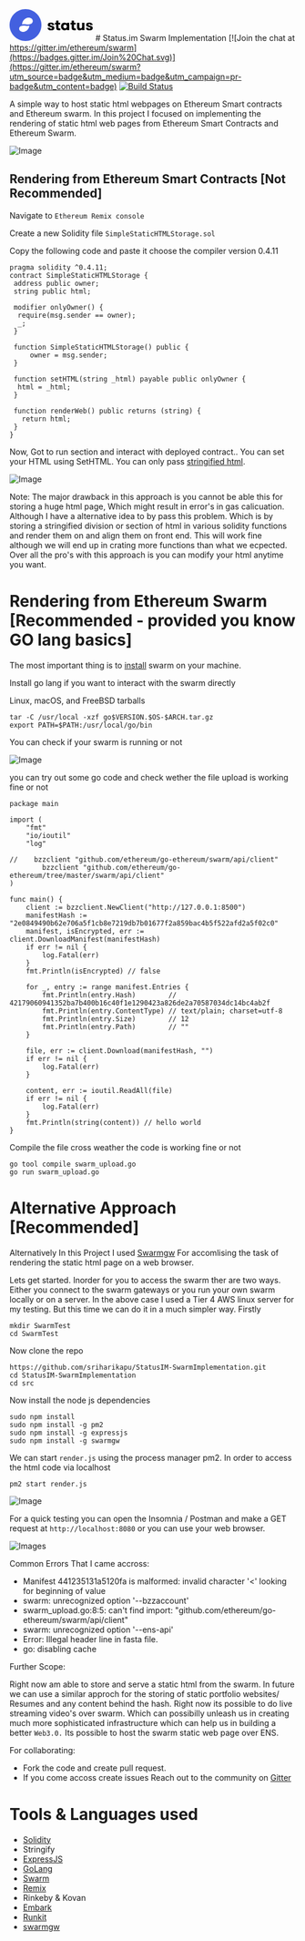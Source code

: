 ![Image](data:image/svg+xml;base64,PHN2ZyB3aWR0aD0iMTQ3IiBoZWlnaHQ9IjU2IiB2aWV3Qm94PSIwIDAgMTQ3IDU2IiBmaWxsPSJu%0D%0Ab25lIiB4bWxucz0iaHR0cDovL3d3dy53My5vcmcvMjAwMC9zdmciPgo8cGF0aCBmaWxsLXJ1bGU9%0D%0AImV2ZW5vZGQiIGNsaXAtcnVsZT0iZXZlbm9kZCIgZD0iTTI4IDBDMTIuNTM2IDAgMCAxMi41MzYy%0D%0AIDAgMjhDMCA0My40NjQgMTIuNTM2IDU2IDI4IDU2QzQzLjQ2NCA1NiA1NiA0My40NjQgNTYgMjhD%0D%0ANTYgMTIuNTM2MiA0My40NjQgMCAyOCAwWiIgZmlsbD0iIzQzNjBERiIvPgo8cGF0aCBmaWxsLXJ1%0D%0AbGU9ImV2ZW5vZGQiIGNsaXAtcnVsZT0iZXZlbm9kZCIgZD0iTTI4Ljk0MDMgMjYuNzcyN0MzMC4z%0D%0ANDYzIDI2LjkxOTEgMzEuNzUyMyAyNy4wNjU0IDMzLjQ4MDkgMjYuOTY5MUMzOC4xNjQzIDI2Ljcw%0D%0AOCA0MS4wMDEzIDI0LjMwNDIgNDAuOCAyMC43MTExQzQwLjU5NDggMTcuMDU1MyAzNi44MjA1IDE0%0D%0ALjgwMyAzMy4wNDQxIDE1LjAxMzZDMjYuODg5OCAxNS4zNTY1IDIyLjM2NDIgMjAuNzU5NyAyMS44%0D%0ANTQ1IDI2LjkzNTNDMjIuNjkwMyAyNi43Mzk1IDIzLjU3IDI2LjYyMjYgMjQuMzk5NiAyNi41NzY0%0D%0AQzI2LjEyODMgMjYuNDgwMSAyNy41MzQzIDI2LjYyNjQgMjguOTQwMyAyNi43NzI3Wk0xNi44NzU4%0D%0AIDM0Ljc2NDhDMTcuMDcgMzguMTE2IDIwLjY0NTcgNDAuMTgwNiAyNC4yMjM1IDM5Ljk4NzVDMzAu%0D%0AMDUzOCAzOS42NzMxIDM0LjM0MTQgMzQuNzIwMiAzNC44MjQxIDI5LjA1OTJDMzQuMDMyMyAyOS4y%0D%0AMzg3IDMzLjE5OSAyOS4zNDYgMzIuNDEzIDI5LjM4ODNDMzAuNzc1MyAyOS40NzY2IDI5LjQ0MzIg%0D%0AMjkuMzQyNSAyOC4xMTExIDI5LjIwODNDMjYuNzc5MSAyOS4wNzQyIDI1LjQ0NyAyOC45NDAxIDIz%0D%0ALjgwOTQgMjkuMDI4NEMxOS4zNzI3IDI5LjI2NzcgMTYuNjg0OCAzMS40NzExIDE2Ljg3NTggMzQu%0D%0ANzY0OFoiIGZpbGw9IndoaXRlIi8+CjxwYXRoIGQ9Ik02Ni44OTY1IDMyLjY0OTRINzAuOTQzOEM3%0D%0AMC45NDM4IDMzLjMzNSA3MS4xMzcyIDMzLjgyNzEgNzEuNTIzOSAzNC4xMjZDNzEuOTEwNiAzNC40%0D%0AMjQ4IDcyLjQwNzIgMzQuNTc0MiA3My4wMTM3IDM0LjU3NDJDNzMuNTE0NiAzNC41NzQyIDczLjky%0D%0AMzMgMzQuNDgxOSA3NC4yMzk3IDM0LjI5NzRDNzQuNTY0OSAzNC4xMDQgNzQuNzI3NSAzMy43OTIg%0D%0ANzQuNzI3NSAzMy4zNjEzQzc0LjcyNzUgMzMuMTA2NCA3NC42NTcyIDMyLjg5OTkgNzQuNTE2NiAz%0D%0AMi43NDE3Qzc0LjM4NDggMzIuNTc0NyA3NC4xNzgyIDMyLjQyOTcgNzMuODk3IDMyLjMwNjZDNzMu%0D%0ANjE1NyAzMi4xNzQ4IDczLjI1NTQgMzIuMDQzIDcyLjgxNTkgMzEuOTExMUM3Mi4zNzY1IDMxLjc3%0D%0AOTMgNzEuODQ5MSAzMS42MTIzIDcxLjIzMzkgMzEuNDEwMkM3MC42ODAyIDMxLjIzNDQgNzAuMTU3%0D%0AMiAzMS4wNTQyIDY5LjY2NSAzMC44Njk2QzY5LjE4MTYgMzAuNjc2MyA2OC43NTU0IDMwLjQzOSA2%0D%0AOC4zODYyIDMwLjE1NzdDNjguMDE3MSAyOS44NzY1IDY3LjcyNzEgMjkuNTMzNyA2Ny41MTYxIDI5%0D%0ALjEyOTRDNjcuMzE0IDI4LjcyNTEgNjcuMjEyOSAyOC4yMjQxIDY3LjIxMjkgMjcuNjI2NUM2Ny4y%0D%0AMTI5IDI2Ljk0MDkgNjcuMzQ5MSAyNi4zNDc3IDY3LjYyMTYgMjUuODQ2N0M2Ny44OTQgMjUuMzQ1%0D%0ANyA2OC4yNzY0IDI0LjkzMjYgNjguNzY4NiAyNC42MDc0QzY5LjI2MDcgMjQuMjgyMiA2OS44NDk2%0D%0AIDI0LjA0MDUgNzAuNTM1MiAyMy44ODIzQzcxLjIyMDcgMjMuNzE1MyA3MS45NzY2IDIzLjYzMTgg%0D%0ANzIuODAyNyAyMy42MzE4QzczLjgxMzUgMjMuNjMxOCA3NC42ODM2IDIzLjc0NjEgNzUuNDEzMSAy%0D%0AMy45NzQ2Qzc2LjE0MjYgMjQuMjAzMSA3Ni43NDAyIDI0LjUxNTEgNzcuMjA2MSAyNC45MTA2Qzc3%0D%0ALjY3MTkgMjUuMzA2MiA3OC4wMTQ2IDI1Ljc3MiA3OC4yMzQ0IDI2LjMwODFDNzguNDYyOSAyNi44%0D%0ANDQyIDc4LjU3NzEgMjcuNDE5OSA3OC41NzcxIDI4LjAzNTJINzQuNTAzNEM3NC41MDM0IDI3LjQ5%0D%0AOSA3NC4zNjI4IDI3LjA4MTUgNzQuMDgxNSAyNi43ODI3QzczLjgwOTEgMjYuNDgzOSA3My4zOTE2%0D%0AIDI2LjMzNDUgNzIuODI5MSAyNi4zMzQ1QzcyLjM5ODQgMjYuMzM0NSA3Mi4wMjkzIDI2LjQzMTIg%0D%0ANzEuNzIxNyAyNi42MjQ1QzcxLjQxNDEgMjYuODA5MSA3MS4yNjAzIDI3LjA5MDMgNzEuMjYwMyAy%0D%0ANy40NjgzQzcxLjI2MDMgMjcuNzIzMSA3MS4zMzA2IDI3LjkyOTcgNzEuNDcxMiAyOC4wODc5Qzcx%0D%0ALjYyMDYgMjguMjM3MyA3MS44MzU5IDI4LjM3MzUgNzIuMTE3MiAyOC40OTY2QzcyLjM5ODQgMjgu%0D%0ANjE5NiA3Mi43NDU2IDI4Ljc0NzEgNzMuMTU4NyAyOC44Nzg5QzczLjU3MTggMjkuMDAyIDc0LjA0%0D%0ANjQgMjkuMTUxNCA3NC41ODI1IDI5LjMyNzFDNzUuMTYyNiAyOS40ODU0IDc1LjcwMzEgMjkuNjYx%0D%0AMSA3Ni4yMDQxIDI5Ljg1NDVDNzYuNzA1MSAzMC4wNDc5IDc3LjE0NDUgMzAuMjg1MiA3Ny41MjI1%0D%0AIDMwLjU2NjRDNzcuOTA5MiAzMC44Mzg5IDc4LjIxMjQgMzEuMTg2IDc4LjQzMjEgMzEuNjA3OUM3%0D%0AOC42NjA2IDMyLjAyMSA3OC43NzQ5IDMyLjU0ODMgNzguNzc0OSAzMy4xODk5Qzc4Ljc3NDkgMzMu%0D%0AOTQ1OCA3OC42MTY3IDM0LjU5MTggNzguMzAwMyAzNS4xMjc5Qzc3Ljk4MzkgMzUuNjU1MyA3Ny41%0D%0ANTc2IDM2LjA4NTkgNzcuMDIxNSAzNi40MTk5Qzc2LjQ5NDEgMzYuNzUzOSA3NS44Nzg5IDM2Ljk5%0D%0AMTIgNzUuMTc1OCAzNy4xMzE4Qzc0LjQ3MjcgMzcuMjgxMiA3My43MzQ0IDM3LjM1NiA3Mi45NjA5%0D%0AIDM3LjM1NkM3MS4wMzYxIDM3LjM1NiA2OS41NDIgMzYuOTU2MSA2OC40Nzg1IDM2LjE1NjJDNjcu%0D%0ANDIzOCAzNS4zNDc3IDY2Ljg5NjUgMzQuMTc4NyA2Ni44OTY1IDMyLjY0OTRaIiBmaWxsPSJibGFj%0D%0AayIvPgo8cGF0aCBkPSJNNzkuODAzMiAyNy4wNTk2VjIzLjk4NzhIODEuODQ2N1YyMC4xMjVIODUu%0D%0AOTZWMjMuOTg3OEg4OC45MjYzVjI3LjA1OTZIODUuOTZWMzEuNzEzNEM4NS45NiAzMi4xOTY4IDg2%0D%0ALjAwMzkgMzIuNTgzNSA4Ni4wOTE4IDMyLjg3MzVDODYuMTc5NyAzMy4xNTQ4IDg2LjMwMjcgMzMu%0D%0AMzc4OSA4Ni40NjA5IDMzLjU0NTlDODYuNjI3OSAzMy43MDQxIDg2LjgyNTcgMzMuODA5NiA4Ny4w%0D%0ANTQyIDMzLjg2MjNDODcuMjkxNSAzMy45MDYyIDg3LjU1NTIgMzMuOTI4MiA4Ny44NDUyIDMzLjky%0D%0AODJDODguMDIxIDMzLjkyODIgODguMjQ1MSAzMy45MjM4IDg4LjUxNzYgMzMuOTE1Qzg4Ljc5IDMz%0D%0ALjg5NzUgODkuMDI3MyAzMy44NzExIDg5LjIyOTUgMzMuODM1OVYzN0M4OC45MjE5IDM3LjA1Mjcg%0D%0AODguNTM1MiAzNy4xMDExIDg4LjA2OTMgMzcuMTQ1Qzg3LjYxMjMgMzcuMTg5IDg3LjA3MTggMzcu%0D%0AMjEwOSA4Ni40NDc4IDM3LjIxMDlDODUuOTY0NCAzNy4yMTA5IDg1LjQ1NDYgMzcuMTc1OCA4NC45%0D%0AMTg1IDM3LjEwNTVDODQuMzgyMyAzNy4wMzUyIDgzLjg4NTcgMzYuODUwNiA4My40Mjg3IDM2LjU1%0D%0AMThDODIuOTcxNyAzNi4yNTI5IDgyLjU5MzggMzUuNzk1OSA4Mi4yOTQ5IDM1LjE4MDdDODEuOTk2%0D%0AMSAzNC41NTY2IDgxLjg0NjcgMzMuNzA0MSA4MS44NDY3IDMyLjYyM1YyNy4wNTk2SDc5LjgwMzJa%0D%0AIiBmaWxsPSJibGFjayIvPgo8cGF0aCBkPSJNOTAuNDE2IDMwLjQ4NzNDOTAuNDE2IDI5LjUxMTcg%0D%0AOTAuNTY5OCAyOC42MDY0IDkwLjg3NzQgMjcuNzcxNUM5MS4xOTM4IDI2LjkzNjUgOTEuNjI4OSAy%0D%0ANi4yMjAyIDkyLjE4MjYgMjUuNjIyNkM5Mi43NDUxIDI1LjAxNjEgOTMuMzk5OSAyNC41MzcxIDk0%0D%0ALjE0NyAyNC4xODU1Qzk0Ljg5NCAyMy44MzQgOTUuNzAyNiAyMy42NTgyIDk2LjU3MjggMjMuNjU4%0D%0AMkM5Ny41NDgzIDIzLjY1ODIgOTguMzkyMSAyMy44NjQ3IDk5LjEwNCAyNC4yNzc4Qzk5LjgyNDcg%0D%0AMjQuNjkwOSAxMDAuMzY1IDI1LjIxMzkgMTAwLjcyNiAyNS44NDY3VjIzLjk4NzhIMTA0Ljg1MlYz%0D%0AN0gxMDAuNzI2VjM1LjE2NzVDMTAwLjQgMzUuNzY1MSA5OS44Nzc0IDM2LjI3NDkgOTkuMTU2NyAz%0D%0ANi42OTY4Qzk4LjQzNiAzNy4xMTg3IDk3LjU3NDcgMzcuMzI5NiA5Ni41NzI4IDM3LjMyOTZDOTUu%0D%0ANzExNCAzNy4zMjk2IDk0LjkwMjggMzcuMTUzOCA5NC4xNDcgMzYuODAyMkM5My4zOTk5IDM2LjQ1%0D%0AMDcgOTIuNzQ1MSAzNS45NzE3IDkyLjE4MjYgMzUuMzY1MkM5MS42Mjg5IDM0Ljc1ODggOTEuMTkz%0D%0AOCAzNC4wMzgxIDkwLjg3NzQgMzMuMjAzMUM5MC41Njk4IDMyLjM2ODIgOTAuNDE2IDMxLjQ2Mjkg%0D%0AOTAuNDE2IDMwLjQ4NzNaTTk0LjUxNjEgMzAuNDg3M0M5NC41MTYxIDMwLjkzNTUgOTQuNTkwOCAz%0D%0AMS4zNjYyIDk0Ljc0MDIgMzEuNzc5M0M5NC44OTg0IDMyLjE4MzYgOTUuMTA5NCAzMi41MzUyIDk1%0D%0ALjM3MyAzMi44MzRDOTUuNjQ1NSAzMy4xMjQgOTUuOTcwNyAzMy4zNjEzIDk2LjM0ODYgMzMuNTQ1%0D%0AOUM5Ni43MjY2IDMzLjcyMTcgOTcuMTQ4NCAzMy44MDk2IDk3LjYxNDMgMzMuODA5NkM5OC4wODAx%0D%0AIDMzLjgwOTYgOTguNTAyIDMzLjcyMTcgOTguODc5OSAzMy41NDU5Qzk5LjI2NjYgMzMuMzYxMyA5%0D%0AOS41OTE4IDMzLjEyNCA5OS44NTU1IDMyLjgzNEMxMDAuMTI4IDMyLjUzNTIgMTAwLjMzOSAzMi4x%0D%0AODM2IDEwMC40ODggMzEuNzc5M0MxMDAuNjQ2IDMxLjM3NSAxMDAuNzI2IDMwLjk0NDMgMTAwLjcy%0D%0ANiAzMC40ODczQzEwMC43MjYgMzAuMDM5MSAxMDAuNjQ2IDI5LjYxNzIgMTAwLjQ4OCAyOS4yMjE3%0D%0AQzEwMC4zMzkgMjguODI2MiAxMDAuMTI4IDI4LjQ3NDYgOTkuODU1NSAyOC4xNjdDOTkuNTkxOCAy%0D%0ANy44NTk0IDk5LjI3MSAyNy42MTc3IDk4Ljg5MzEgMjcuNDQxOUM5OC41MTUxIDI3LjI2NjEgOTgu%0D%0AMDg4OSAyNy4xNzgyIDk3LjYxNDMgMjcuMTc4MkM5Ny4xNDg0IDI3LjE3ODIgOTYuNzI2NiAyNy4y%0D%0ANjYxIDk2LjM0ODYgMjcuNDQxOUM5NS45NzA3IDI3LjYxNzcgOTUuNjQ1NSAyNy44NTk0IDk1LjM3%0D%0AMyAyOC4xNjdDOTUuMTA5NCAyOC40NzQ2IDk0Ljg5ODQgMjguODI2MiA5NC43NDAyIDI5LjIyMTdD%0D%0AOTQuNTkwOCAyOS42MTcyIDk0LjUxNjEgMzAuMDM5MSA5NC41MTYxIDMwLjQ4NzNaIiBmaWxsPSJi%0D%0AbGFjayIvPgo8cGF0aCBkPSJNMTA3LjA2NyAyNy4wNTk2VjIzLjk4NzhIMTA5LjExVjIwLjEyNUgx%0D%0AMTMuMjI0VjIzLjk4NzhIMTE2LjE5VjI3LjA1OTZIMTEzLjIyNFYzMS43MTM0QzExMy4yMjQgMzIu%0D%0AMTk2OCAxMTMuMjY4IDMyLjU4MzUgMTEzLjM1NSAzMi44NzM1QzExMy40NDMgMzMuMTU0OCAxMTMu%0D%0ANTY2IDMzLjM3ODkgMTEzLjcyNSAzMy41NDU5QzExMy44OTIgMzMuNzA0MSAxMTQuMDg5IDMzLjgw%0D%0AOTYgMTE0LjMxOCAzMy44NjIzQzExNC41NTUgMzMuOTA2MiAxMTQuODE5IDMzLjkyODIgMTE1LjEw%0D%0AOSAzMy45MjgyQzExNS4yODUgMzMuOTI4MiAxMTUuNTA5IDMzLjkyMzggMTE1Ljc4MSAzMy45MTVD%0D%0AMTE2LjA1NCAzMy44OTc1IDExNi4yOTEgMzMuODcxMSAxMTYuNDkzIDMzLjgzNTlWMzdDMTE2LjE4%0D%0ANiAzNy4wNTI3IDExNS43OTkgMzcuMTAxMSAxMTUuMzMzIDM3LjE0NUMxMTQuODc2IDM3LjE4OSAx%0D%0AMTQuMzM1IDM3LjIxMDkgMTEzLjcxMSAzNy4yMTA5QzExMy4yMjggMzcuMjEwOSAxMTIuNzE4IDM3%0D%0ALjE3NTggMTEyLjE4MiAzNy4xMDU1QzExMS42NDYgMzcuMDM1MiAxMTEuMTQ5IDM2Ljg1MDYgMTEw%0D%0ALjY5MiAzNi41NTE4QzExMC4yMzUgMzYuMjUyOSAxMDkuODU3IDM1Ljc5NTkgMTA5LjU1OSAzNS4x%0D%0AODA3QzEwOS4yNiAzNC41NTY2IDEwOS4xMSAzMy43MDQxIDEwOS4xMSAzMi42MjNWMjcuMDU5Nkgx%0D%0AMDcuMDY3WiIgZmlsbD0iYmxhY2siLz4KPHBhdGggZD0iTTExOC41MzcgMzEuNzEzNFYyMy45ODc4%0D%0ASDEyMi42MzdWMzAuNjU4N0MxMjIuNjM3IDMxLjU5MDMgMTIyLjgwNCAzMi4zNTA2IDEyMy4xMzgg%0D%0AMzIuOTM5NUMxMjMuNDcyIDMzLjUxOTUgMTI0LjA2OSAzMy44MDk2IDEyNC45MzEgMzMuODA5NkMx%0D%0AMjUuNzkyIDMzLjgwOTYgMTI2LjQyNSAzMy41MTUxIDEyNi44MjkgMzIuOTI2M0MxMjcuMjQyIDMy%0D%0ALjMyODYgMTI3LjQ0OSAzMS41MjQ0IDEyNy40NDkgMzAuNTEzN1YyMy45ODc4SDEzMS41NzVWMzdI%0D%0AMTI3LjQ0OVYzNS4xNDExQzEyNy4wODggMzUuODI2NyAxMjYuNTM5IDM2LjM2MjggMTI1LjgwMSAz%0D%0ANi43NDk1QzEyNS4wNjIgMzcuMTM2MiAxMjQuMTc5IDM3LjMyOTYgMTIzLjE1MSAzNy4zMjk2QzEy%0D%0AMi4yNTQgMzcuMzI5NiAxMjEuNTE2IDM3LjE4OSAxMjAuOTM2IDM2LjkwNzdDMTIwLjM2NSAzNi42%0D%0AMjY1IDExOS44OTkgMzYuMjcwNSAxMTkuNTM5IDM1LjgzOThDMTE5LjEyNSAzNS4zMzg5IDExOC44%0D%0ANTMgMzQuNzU4OCAxMTguNzIxIDM0LjA5OTZDMTE4LjU5OCAzMy40NDA0IDExOC41MzcgMzIuNjQ1%0D%0AIDExOC41MzcgMzEuNzEzNFoiIGZpbGw9ImJsYWNrIi8+CjxwYXRoIGQ9Ik0xMzQuMjM4IDMyLjY0%0D%0AOTRIMTM4LjI4NkMxMzguMjg2IDMzLjMzNSAxMzguNDc5IDMzLjgyNzEgMTM4Ljg2NiAzNC4xMjZD%0D%0AMTM5LjI1MiAzNC40MjQ4IDEzOS43NDkgMzQuNTc0MiAxNDAuMzU1IDM0LjU3NDJDMTQwLjg1NiAz%0D%0ANC41NzQyIDE0MS4yNjUgMzQuNDgxOSAxNDEuNTgyIDM0LjI5NzRDMTQxLjkwNyAzNC4xMDQgMTQy%0D%0ALjA2OSAzMy43OTIgMTQyLjA2OSAzMy4zNjEzQzE0Mi4wNjkgMzMuMTA2NCAxNDEuOTk5IDMyLjg5%0D%0AOTkgMTQxLjg1OCAzMi43NDE3QzE0MS43MjcgMzIuNTc0NyAxNDEuNTIgMzIuNDI5NyAxNDEuMjM5%0D%0AIDMyLjMwNjZDMTQwLjk1OCAzMi4xNzQ4IDE0MC41OTcgMzIuMDQzIDE0MC4xNTggMzEuOTExMUMx%0D%0AMzkuNzE4IDMxLjc3OTMgMTM5LjE5MSAzMS42MTIzIDEzOC41NzYgMzEuNDEwMkMxMzguMDIyIDMx%0D%0ALjIzNDQgMTM3LjQ5OSAzMS4wNTQyIDEzNy4wMDcgMzAuODY5NkMxMzYuNTIzIDMwLjY3NjMgMTM2%0D%0ALjA5NyAzMC40MzkgMTM1LjcyOCAzMC4xNTc3QzEzNS4zNTkgMjkuODc2NSAxMzUuMDY5IDI5LjUz%0D%0AMzcgMTM0Ljg1OCAyOS4xMjk0QzEzNC42NTYgMjguNzI1MSAxMzQuNTU1IDI4LjIyNDEgMTM0LjU1%0D%0ANSAyNy42MjY1QzEzNC41NTUgMjYuOTQwOSAxMzQuNjkxIDI2LjM0NzcgMTM0Ljk2MyAyNS44NDY3%0D%0AQzEzNS4yMzYgMjUuMzQ1NyAxMzUuNjE4IDI0LjkzMjYgMTM2LjExIDI0LjYwNzRDMTM2LjYwMyAy%0D%0ANC4yODIyIDEzNy4xOTEgMjQuMDQwNSAxMzcuODc3IDIzLjg4MjNDMTM4LjU2MiAyMy43MTUzIDEz%0D%0AOS4zMTggMjMuNjMxOCAxNDAuMTQ1IDIzLjYzMThDMTQxLjE1NSAyMy42MzE4IDE0Mi4wMjUgMjMu%0D%0ANzQ2MSAxNDIuNzU1IDIzLjk3NDZDMTQzLjQ4NCAyNC4yMDMxIDE0NC4wODIgMjQuNTE1MSAxNDQu%0D%0ANTQ4IDI0LjkxMDZDMTQ1LjAxNCAyNS4zMDYyIDE0NS4zNTYgMjUuNzcyIDE0NS41NzYgMjYuMzA4%0D%0AMUMxNDUuODA1IDI2Ljg0NDIgMTQ1LjkxOSAyNy40MTk5IDE0NS45MTkgMjguMDM1MkgxNDEuODQ1%0D%0AQzE0MS44NDUgMjcuNDk5IDE0MS43MDUgMjcuMDgxNSAxNDEuNDIzIDI2Ljc4MjdDMTQxLjE1MSAy%0D%0ANi40ODM5IDE0MC43MzMgMjYuMzM0NSAxNDAuMTcxIDI2LjMzNDVDMTM5Ljc0IDI2LjMzNDUgMTM5%0D%0ALjM3MSAyNi40MzEyIDEzOS4wNjMgMjYuNjI0NUMxMzguNzU2IDI2LjgwOTEgMTM4LjYwMiAyNy4w%0D%0AOTAzIDEzOC42MDIgMjcuNDY4M0MxMzguNjAyIDI3LjcyMzEgMTM4LjY3MiAyNy45Mjk3IDEzOC44%0D%0AMTMgMjguMDg3OUMxMzguOTYyIDI4LjIzNzMgMTM5LjE3OCAyOC4zNzM1IDEzOS40NTkgMjguNDk2%0D%0ANkMxMzkuNzQgMjguNjE5NiAxNDAuMDg3IDI4Ljc0NzEgMTQwLjUgMjguODc4OUMxNDAuOTE0IDI5%0D%0ALjAwMiAxNDEuMzg4IDI5LjE1MTQgMTQxLjkyNCAyOS4zMjcxQzE0Mi41MDQgMjkuNDg1NCAxNDMu%0D%0AMDQ1IDI5LjY2MTEgMTQzLjU0NiAyOS44NTQ1QzE0NC4wNDcgMzAuMDQ3OSAxNDQuNDg2IDMwLjI4%0D%0ANTIgMTQ0Ljg2NCAzMC41NjY0QzE0NS4yNTEgMzAuODM4OSAxNDUuNTU0IDMxLjE4NiAxNDUuNzc0%0D%0AIDMxLjYwNzlDMTQ2LjAwMiAzMi4wMjEgMTQ2LjExNyAzMi41NDgzIDE0Ni4xMTcgMzMuMTg5OUMx%0D%0ANDYuMTE3IDMzLjk0NTggMTQ1Ljk1OCAzNC41OTE4IDE0NS42NDIgMzUuMTI3OUMxNDUuMzI2IDM1%0D%0ALjY1NTMgMTQ0Ljg5OSAzNi4wODU5IDE0NC4zNjMgMzYuNDE5OUMxNDMuODM2IDM2Ljc1MzkgMTQz%0D%0ALjIyMSAzNi45OTEyIDE0Mi41MTggMzcuMTMxOEMxNDEuODE0IDM3LjI4MTIgMTQxLjA3NiAzNy4z%0D%0ANTYgMTQwLjMwMyAzNy4zNTZDMTM4LjM3OCAzNy4zNTYgMTM2Ljg4NCAzNi45NTYxIDEzNS44MiAz%0D%0ANi4xNTYyQzEzNC43NjYgMzUuMzQ3NyAxMzQuMjM4IDM0LjE3ODcgMTM0LjIzOCAzMi42NDk0WiIg%0D%0AZmlsbD0iYmxhY2siLz4KPC9zdmc+Cg==) # Status.im Swarm Implementation
[![Join the chat at https://gitter.im/ethereum/swarm](https://badges.gitter.im/Join%20Chat.svg)](https://gitter.im/ethereum/swarm?utm_source=badge&utm_medium=badge&utm_campaign=pr-badge&utm_content=badge) [![Build Status](https://travis-ci.org/sriharikapu/StatusIM-SwarmImplementation.svg?branch=master)](https://travis-ci.org/sriharikapu/StatusIM-SwarmImplementation)

A simple way to host static html webpages on Ethereum Smart contracts and Ethereum swarm. In this project I focused on implementing the rendering of static html web pages from Ethereum Smart Contracts and Ethereum Swarm. 

![Image](https://github.com/sriharikapu/StatusIM-SwarmImplementation/blob/master/assets/SimpleArchitecture-2.png?raw=true)

## Rendering from Ethereum Smart Contracts [Not Recommended]
Navigate to ``` Ethereum Remix console ```

Create a new Solidity file ``` SimpleStaticHTMLStorage.sol ```

Copy the following code and paste it choose the compiler version 0.4.11
```
pragma solidity ^0.4.11;
contract SimpleStaticHTMLStorage {
 address public owner;
 string public html;
 
 modifier onlyOwner() {
  require(msg.sender == owner);
  _;
 }
 
 function SimpleStaticHTMLStorage() public {
     owner = msg.sender;
 }
 
 function setHTML(string _html) payable public onlyOwner {
  html = _html;
 }
 
 function renderWeb() public returns (string) {
   return html;
 }
}
```
Now, Got to run section and interact with deployed contract..
You can set your HTML using SetHTML. You can only pass [stringified html](https://www.willpeavy.com/minifier/). 

![Image](https://github.com/sriharikapu/StatusIM-SwarmImplementation/blob/master/assets/Screen%20Shot%202018-11-16%20at%2010.28.30%20AM.png?raw=true)

Note: The major drawback in this approach is you cannot be able this for storing a huge html page, Which might result in error's in gas calicuation. Although I have a alternative idea to by pass this problem. Which is by storing a stringified division or section of html in various solidity functions and render them on and align them on front end. This will work fine although we will end up in crating more functions than what we ecpected. Over all the pro's with this approach is you can modify your html anytime you want.


# Rendering from Ethereum Swarm [Recommended - provided you know GO lang basics]

The most important thing is to [install](https://swarm-guide.readthedocs.io/en/latest/installation.html) swarm on your machine.

Install go lang if you want to interact with the swarm directly

Linux, macOS, and FreeBSD tarballs
```
tar -C /usr/local -xzf go$VERSION.$OS-$ARCH.tar.gz
export PATH=$PATH:/usr/local/go/bin
```
You can check if your swarm is running or not 

![Image](https://github.com/sriharikapu/StatusIM-SwarmImplementation/blob/master/assets/Screen%20Shot%202018-11-16%20at%2011.02.59%20AM.png?raw=true)

you can try out some go code and check wether the file upload is working fine or not
```
package main

import (
    "fmt"
    "io/ioutil"
    "log"

//    bzzclient "github.com/ethereum/go-ethereum/swarm/api/client"
        bzzclient "github.com/ethereum/go-ethereum/tree/master/swarm/api/client"
)

func main() {
    client := bzzclient.NewClient("http://127.0.0.1:8500")
    manifestHash := "2e0849490b62e706a5f1cb8e7219db7b01677f2a859bac4b5f522afd2a5f02c0"
    manifest, isEncrypted, err := client.DownloadManifest(manifestHash)
    if err != nil {
        log.Fatal(err)
    }
    fmt.Println(isEncrypted) // false

    for _, entry := range manifest.Entries {
        fmt.Println(entry.Hash)        // 42179060941352ba7b400b16c40f1e1290423a826de2a70587034dc14bc4ab2f
        fmt.Println(entry.ContentType) // text/plain; charset=utf-8
        fmt.Println(entry.Size)        // 12
        fmt.Println(entry.Path)        // ""
    }

    file, err := client.Download(manifestHash, "")
    if err != nil {
        log.Fatal(err)
    }

    content, err := ioutil.ReadAll(file)
    if err != nil {
        log.Fatal(err)
    }
    fmt.Println(string(content)) // hello world
}
```
Compile the file cross weather the code is working fine or not
```
go tool compile swarm_upload.go 
go run swarm_upload.go
```
# Alternative Approach [Recommended]
Alternatively In this Project I used [Swarmgw](https://www.npmjs.com/package/swarmgw) For accomlising the task of rendering the static html page on a web browser.

Lets get started. Inorder for you to access the swarm ther are two ways. Either you connect to the swarm gateways or you run your own swarm locally or on a server. In the above case I used a Tier 4 AWS linux server for my testing. But this time we can do it in a much simpler way. Firstly
```
mkdir SwarmTest
cd SwarmTest
```
Now clone the repo
```
https://github.com/sriharikapu/StatusIM-SwarmImplementation.git
cd StatusIM-SwarmImplementation
cd src
```
Now install the node js dependencies
```
sudo npm install
sudo npm install -g pm2 
sudo npm install -g expressjs
sudo npm install -g swarmgw
```
We can start ```render.js``` using the process manager pm2. In order to access the html code via localhost
```
pm2 start render.js
```
![Image](https://github.com/sriharikapu/StatusIM-SwarmImplementation/blob/master/assets/Screen%20Shot%202018-11-16%20at%202.33.00%20PM.png?raw=true)

For a quick testing you can open the Insomnia / Postman and make a GET request at ```http://localhost:8080``` or you can use your web browser.

![Images](https://github.com/sriharikapu/StatusIM-SwarmImplementation/blob/master/assets/Screen%20Shot%202018-11-16%20at%202.36.36%20PM.png?raw=true)

Common Errors That I came accross: 
- Manifest 441235131a5120fa is malformed: invalid character '<' looking for beginning of value
- swarm: unrecognized option '--bzzaccount'
- swarm_upload.go:8:5: can't find import: "github.com/ethereum/go-ethereum/swarm/api/client"
- swarm: unrecognized option '--ens-api'
- Error: Illegal header line in fasta file.
- go: disabling cache


Further Scope: 

Right now am able to store and serve a static html from the swarm. In future we can use a similar approch for the storing of static portfolio websites/ Resumes and any content behind the hash. Right now its possible to do live streaming video's over swarm. Which can possibilly unleash us in creating much more sophisticated infrastructure which can help us in building a better `Web3.0.` Its possible to host the swarm static web page over ENS. 


For collaborating: 
- Fork the code and create pull request.
- If you come accoss create issues Reach out to the community on [Gitter](https://gitter.im/ethereum/swarm)


# Tools & Languages used
- [Solidity](https://github.com/ethereum/solidity)
- Stringify
- [ExpressJS](https://expressjs.com/)
- [GoLang](https://golang.org/d)
- [Swarm](https://swarm-gateways.net)
- [Remix](https://remix.ethereum.org)
- Rinkeby & Kovan
- [Embark](https://embark.status.im/)
- [Runkit](https://npm.runkit.com/)
- [swarmgw](https://www.npmjs.com/package/swarmgw)

